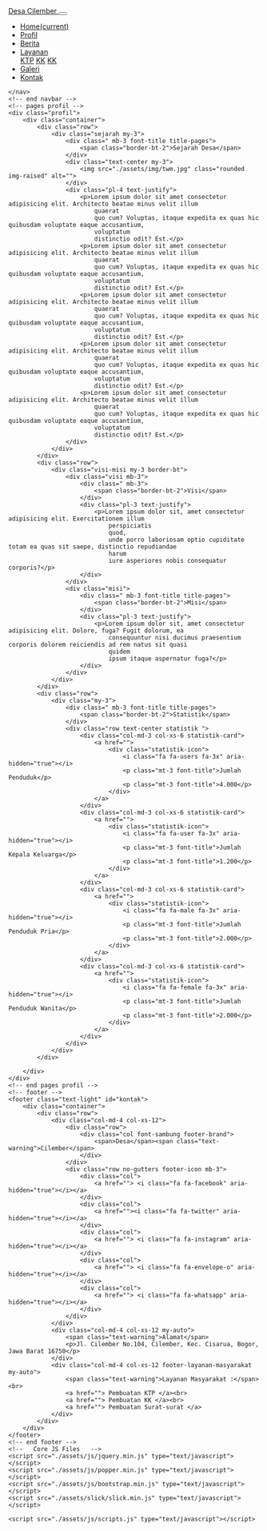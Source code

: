 <!DOCTYPE html>
<html lang="en">

<head>
    <meta charset="UTF-8">
    <meta name="viewport" content="width=device-width, initial-scale=1.0">
    <title>Desa Cilember</title>
    <link href="https://fonts.googleapis.com/css2?family=Playfair+Display&display=swap" rel="stylesheet">
    <link href="https://fonts.googleapis.com/css2?family=Open+Sans:wght@300&display=swap" rel="stylesheet">
    <link href="https://fonts.googleapis.com/css2?family=Dancing+Script&display=swap" rel="stylesheet">
    <link rel="stylesheet" href="./assets/css/bootstrap.min.css">
    <link rel="stylesheet" href="./assets/font-awesome-4.7.0/css/font-awesome.min.css">
    <link rel="stylesheet" href="./assets/css/style.css">
</head>

<body id="page-top">
    <!-- Navbar-->
    <nav class="navbar navbar-bg navbar-expand-lg navbar-dark sticky-top px-4 pt-3 pb-2">
        <div class="container-fluid">
            <a class="navbar-brand font-title" href="index.html">
                <img src="./assets/img/kab_bogor.png" alt="" loading="lazy">Desa Cilember
            </a>
            <button class="navbar-toggler" type="button" data-toggle="collapse" data-target="#navbarNav"
                aria-controls="navbarNav" aria-expanded="false" aria-label="Toggle navigation">
                <span class="navbar-toggler-icon"></span>
            </button>
            <div class="collapse navbar-collapse justify-content-end font-title" id="navbarNav">
                <ul class="navbar-nav">
                    <li class="nav-item">
                        <a class="nav-link" href="index.md">Home<span class="sr-only">(current)</span></a>
                    </li>
                    <li class="nav-item active">
                        <a class="nav-link" href="#page-top">Profil</a>
                    </li>
                    <li class="nav-item">
                        <a class="nav-link" href="berita.md">Berita</a>
                    </li>
                    <li class="nav-item dropdown">
                        <a class="nav-link dropdown-toggle" href="#" id="navbarDropdown" role="button"
                            data-toggle="dropdown" aria-haspopup="true" aria-expanded="false">
                            Layanan
                        </a>
                        <div class="dropdown-menu" aria-labelledby="navbarDropdown">
                            <a class="dropdown-item" href="#">KTP</a>
                            <a class="dropdown-item" href="#">KK</a>
                            <a class="dropdown-item" href="#">KK</a>
                        </div>
                    </li>
                    <li class="nav-item">
                        <a class="nav-link" href="gallery.html">Galeri</a>
                    </li>
                    <li class="nav-item">
                        <a class="nav-link" href="#kontak">Kontak</a>
                    </li>
                </ul>
            </div>
        </div>

    </nav>
    <!-- end navbar -->
    <!-- pages profil -->
    <div class="profil">
        <div class="container">
            <div class="row">
                <div class="sejarah my-3">
                    <div class=" mb-3 font-title title-pages">
                        <span class="border-bt-2">Sejarah Desa</span>
                    </div>
                    <div class="text-center my-3">
                        <img src="./assets/img/twm.jpg" class="rounded img-raised" alt="">
                    </div>
                    <div class="pl-4 text-justify">
                        <p>Lorem ipsum dolor sit amet consectetur adipisicing elit. Architecto beatae minus velit illum
                            quaerat
                            quo cum? Voluptas, itaque expedita ex quas hic quibusdam voluptate eaque accusantium,
                            voluptatum
                            distinctio odit? Est.</p>
                        <p>Lorem ipsum dolor sit amet consectetur adipisicing elit. Architecto beatae minus velit illum
                            quaerat
                            quo cum? Voluptas, itaque expedita ex quas hic quibusdam voluptate eaque accusantium,
                            voluptatum
                            distinctio odit? Est.</p>
                        <p>Lorem ipsum dolor sit amet consectetur adipisicing elit. Architecto beatae minus velit illum
                            quaerat
                            quo cum? Voluptas, itaque expedita ex quas hic quibusdam voluptate eaque accusantium,
                            voluptatum
                            distinctio odit? Est.</p>
                        <p>Lorem ipsum dolor sit amet consectetur adipisicing elit. Architecto beatae minus velit illum
                            quaerat
                            quo cum? Voluptas, itaque expedita ex quas hic quibusdam voluptate eaque accusantium,
                            voluptatum
                            distinctio odit? Est.</p>
                        <p>Lorem ipsum dolor sit amet consectetur adipisicing elit. Architecto beatae minus velit illum
                            quaerat
                            quo cum? Voluptas, itaque expedita ex quas hic quibusdam voluptate eaque accusantium,
                            voluptatum
                            distinctio odit? Est.</p>
                    </div>
                </div>
            </div>
            <div class="row">
                <div class="visi-misi my-3 border-bt">
                    <div class="visi mb-3">
                        <div class=" mb-3">
                            <span class="border-bt-2">Visi</span>
                        </div>
                        <div class="pl-3 text-justify">
                            <p>Lorem ipsum dolor sit, amet consectetur adipisicing elit. Exercitationem illum
                                perspiciatis
                                quod,
                                unde porro laboriosam optio cupiditate totam ea quas sit saepe, distinctio repudiandae
                                harum
                                iure asperiores nobis consequatur corporis?</p>
                        </div>
                    </div>
                    <div class="misi">
                        <div class=" mb-3 font-title title-pages">
                            <span class="border-bt-2">Misi</span>
                        </div>
                        <div class="pl-3 text-justify">
                            <p>Lorem ipsum dolor sit, amet consectetur adipisicing elit. Dolore, fuga? Fugit dolorum, ea
                                consequuntur nisi ducimus praesentium corporis dolorem reiciendis ad rem natus sit quasi
                                quidem
                                ipsum itaque aspernatur fuga?</p>
                        </div>
                    </div>
                </div>
            </div>
            <div class="row">
                <div class="my-3">
                    <div class=" mb-3 font-title title-pages">
                        <span class="border-bt-2">Statistik</span>
                    </div>
                    <div class="row text-center statistik ">
                        <div class="col-md-3 col-xs-6 statistik-card">
                            <a href="">
                                <div class="statistik-icon">
                                    <i class="fa fa-users fa-3x" aria-hidden="true"></i>
                                    <p class="mt-3 font-title">Jumlah Penduduk</p>
                                    <p class="mt-3 font-title">4.000</p>
                                </div>
                            </a>
                        </div>
                        <div class="col-md-3 col-xs-6 statistik-card">
                            <a href="">
                                <div class="statistik-icon">
                                    <i class="fa fa-user fa-3x" aria-hidden="true"></i>
                                    <p class="mt-3 font-title">Jumlah Kepala Keluarga</p>
                                    <p class="mt-3 font-title">1.200</p>
                                </div>
                            </a>
                        </div>
                        <div class="col-md-3 col-xs-6 statistik-card">
                            <a href="">
                                <div class="statistik-icon">
                                    <i class="fa fa-male fa-3x" aria-hidden="true"></i>
                                    <p class="mt-3 font-title">Jumlah Penduduk Pria</p>
                                    <p class="mt-3 font-title">2.000</p>
                                </div>
                            </a>
                        </div>
                        <div class="col-md-3 col-xs-6 statistik-card">
                            <a href="">
                                <div class="statistik-icon">
                                    <i class="fa fa-female fa-3x" aria-hidden="true"></i>
                                    <p class="mt-3 font-title">Jumlah Penduduk Wanita</p>
                                    <p class="mt-3 font-title">2.000</p>
                                </div>
                            </a>
                        </div>
                    </div>
                </div>
            </div>

        </div>
    </div>
    <!-- end pages profil -->
    <!-- footer -->
    <footer class="text-light" id="kontak">
        <div class="container">
            <div class="row">
                <div class="col-md-4 col-xs-12">
                    <div class="row">
                        <div class="col font-sambung footer-brand">
                            <span>Desa</span><span class="text-warning">Cilember</span>
                        </div>
                    </div>
                    <div class="row no-gutters footer-icon mb-3">
                        <div class="col">
                            <a href=""> <i class="fa fa-facebook" aria-hidden="true"></i></a>
                        </div>
                        <div class="col">
                            <a href=""><i class="fa fa-twitter" aria-hidden="true"></i></a>
                        </div>
                        <div class="col">
                            <a href=""> <i class="fa fa-instagram" aria-hidden="true"></i></a>
                        </div>
                        <div class="col">
                            <a href=""> <i class="fa fa-envelope-o" aria-hidden="true"></i></a>
                        </div>
                        <div class="col">
                            <a href=""> <i class="fa fa-whatsapp" aria-hidden="true"></i></a>
                        </div>
                    </div>
                </div>
                <div class="col-md-4 col-xs-12 my-auto">
                    <span class="text-warning">Alamat</span>
                    <p>Jl. Cilember No.104, Cilember, Kec. Cisarua, Bogor, Jawa Barat 16750</p>
                </div>
                <div class="col-md-4 col-xs-12 footer-layanan-masyarakat my-auto">
                    <span class="text-warning">Layanan Masyarakat :</span><br>
                    <a href=""> Pembuatan KTP </a><br>
                    <a href=""> Pembuatan KK </a><br>
                    <a href=""> Pembuatan Surat-surat </a>
                </div>
            </div>
        </div>
    </footer>
    <!-- end footer -->
    <!--   Core JS Files   -->
    <script src="./assets/js/jquery.min.js" type="text/javascript"></script>
    <script src="./assets/js/popper.min.js" type="text/javascript"></script>
    <script src="./assets/js/bootstrap.min.js" type="text/javascript"></script>
    <script src="./assets/slick/slick.min.js" type="text/javascript"></script>

    <script src="./assets/js/scripts.js" type="text/javascript"></script>
</body>

</html>
